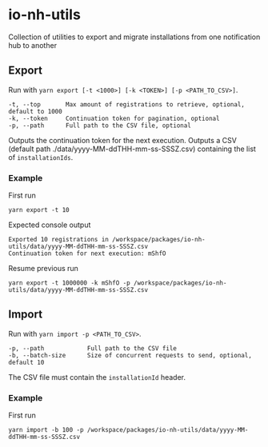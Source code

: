 # io-nh-utils

Collection of utilities to export and migrate installations from one notification hub to another

## Export

Run with `yarn export [-t <1000>] [-k <TOKEN>] [-p <PATH_TO_CSV>]`.

```
-t, --top       Max amount of registrations to retrieve, optional, default to 1000
-k, --token     Continuation token for pagination, optional
-p, --path      Full path to the CSV file, optional
```

Outputs the continuation token for the next execution.
Outputs a CSV (default path ./data/yyyy-MM-ddTHH-mm-ss-SSSZ.csv) containing the list of `installationIds`.

### Example

First run

`yarn export -t 10`

Expected console output

```
Exported 10 registrations in /workspace/packages/io-nh-utils/data/yyyy-MM-ddTHH-mm-ss-SSSZ.csv
Continuation token for next execution: mShfO
```

Resume previous run

`yarn export -t 1000000 -k mShfO -p /workspace/packages/io-nh-utils/data/yyyy-MM-ddTHH-mm-ss-SSSZ.csv`

## Import

Run with `yarn import -p <PATH_TO_CSV>`.

```
-p, --path            Full path to the CSV file
-b, --batch-size      Size of concurrent requests to send, optional, default 10
```

The CSV file must contain the `installationId` header.

### Example

First run

`yarn import -b 100 -p /workspace/packages/io-nh-utils/data/yyyy-MM-ddTHH-mm-ss-SSSZ.csv`
